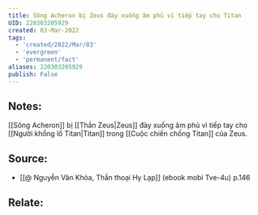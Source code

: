 ```yaml
---
title: Sông Acheron bị Zeus đày xuống âm phủ vì tiếp tay cho Titan
UID: 220303205929
created: 03-Mar-2022
tags:
  - 'created/2022/Mar/03'
  - 'evergreen'
  - 'permanent/fact'
aliases: 220303205929
publish: False
---
```

## Notes:
[[Sông Acheron]] bị [[Thần Zeus|Zeus]] đày xuống âm phủ vì tiếp tay cho [[Người khổng lồ Titan|Titan]] trong [[Cuộc chiến chống Titan]] của Zeus.

## Source:
- [[@ Nguyễn Văn Khỏa, Thần thoại Hy Lạp]] (ebook mobi Tve-4u) p.146

## Relate:
